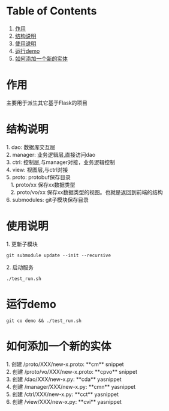 
# Table of Contents

1.  [作用](#org6ac90ac)
2.  [结构说明](#orge3db708)
3.  [使用说明](#orgccf4a41)
4.  [运行demo](#org43dd967)
5.  [如何添加一个新的实体](#orgc8267ff)



<a id="org6ac90ac"></a>

# 作用

<p class="verse">
主要用于派生其它基于Flask的项目<br />
</p>


<a id="orge3db708"></a>

# 结构说明

<p class="verse">
1. dao: 数据库交互层<br />
2. manager: 业务逻辑层,直接访问dao<br />
3. ctrl: 控制层,与manager对接，业务逻辑控制<br />
4. view: 视图层,与ctrl对接<br />
5. proto: protobuf保存目录<br />
&#xa0;&#xa0;&#xa0;1. proto/xx 保存xx数据类型<br />
&#xa0;&#xa0;&#xa0;2. proto/vo/xx 保存xx数据类型的视图。也就是返回到前端的结构<br />
6. submodules: git子模块保存目录<br />
</p>


<a id="orgccf4a41"></a>

# 使用说明

<p class="verse">
1. 更新子模块<br />
</p>

    git submodule update --init --recursive

<p class="verse">
2. 启动服务<br />
</p>

    ./test_run.sh


<a id="org43dd967"></a>

# 运行demo

    git co demo && ./test_run.sh


<a id="orgc8267ff"></a>

# 如何添加一个新的实体

<p class="verse">
1. 创建 /proto/XXX/new-x.proto: **cm** snippet<br />
2. 创建 /proto/vo/XXX/new-x.proto: **cpvo** snippet<br />
3. 创建 /dao/XXX/new-x.py: **cda** yasnippet<br />
4. 创建 /manager/XXX/new-x.py: **cmn** yasnippet<br />
5. 创建 /ctrl/XXX/new-x.py: **cct** yasnippet<br />
6. 创建 /view/XXX/new-x.py: **cvi** yasnippet<br />
</p>
